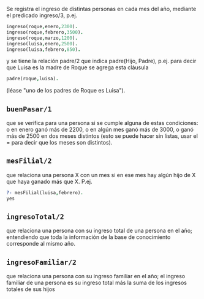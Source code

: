 Se registra el ingreso de distintas personas en cada mes del año, mediante el predicado ingreso/3, p.ej.

```prolog
ingreso(roque,enero,2300).
ingreso(roque,febrero,3500).
ingreso(roque,marzo,1200).
ingreso(luisa,enero,2500).
ingreso(luisa,febrero,850).

```

y se tiene la relación padre/2 que indica padre(Hijo, Padre), p.ej. para decir que Luisa es la madre de Roque se 
agrega esta cláusula
```prolog
padre(roque,luisa).
```
(léase "uno de los padres de Roque es Luisa").


## `buenPasar/1`

que se verifica para una persona si se cumple alguna de estas condiciones: 
  o en enero ganó más de 2200, 
  o en algún mes ganó más de 3000, 
  o ganó más de 2500 en dos meses distintos (esto se puede hacer sin listas, usar el \= para decir 
  que los meses son distintos).


## `mesFilial/2`

 que relaciona una persona X con un mes si en ese mes hay algún hijo de X que haya 
ganado más que X. 
P.ej.
```prolog
?- mesFilial(luisa,febrero).
yes
```


## `ingresoTotal/2`
que relaciona una persona con su ingreso total de una persona en el año; entendiendo 
que toda la información de la base de conocimiento corresponde al mismo año.

## `ingresoFamiliar/2`
que relaciona una persona con su ingreso familiar en el año; el ingreso familiar de 
una persona es su ingreso total más la suma de los ingresos totales de sus hijos

